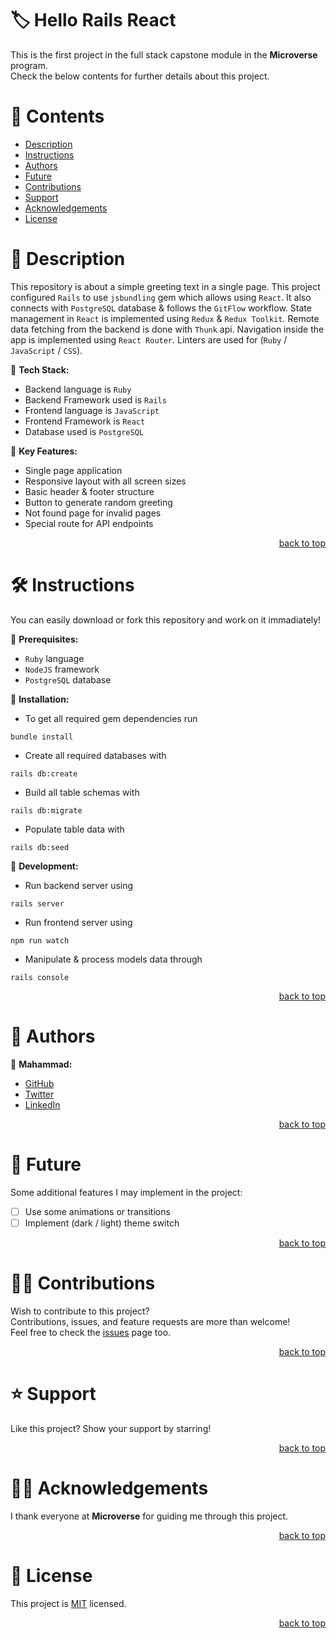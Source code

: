 <a name="title"></a>

<!-- TITLE -->

# 🏷️ Hello Rails React

This is the first project in the full stack capstone module in the **Microverse** program.
<br/>
Check the below contents for further details about this project.

<!-- CONTENTS -->

# 📗 Contents

- [Description](#description)
- [Instructions](#instructions)
- [Authors](#authors)
- [Future](#future)
- [Contributions](#contributions)
- [Support](#support)
- [Acknowledgements](#acknowledgements)
- [License](#license)

<!-- DESCRIPTION -->

<a name="description"></a>

# 📖 Description

This repository is about a simple greeting text in a single page.
This project configured `Rails` to use `jsbundling` gem which allows using `React`.
It also connects with `PostgreSQL` database & follows the `GitFlow` workflow.
State management in `React` is implemented using `Redux` & `Redux Toolkit`.
Remote data fetching from the backend is done with `Thunk` api.
Navigation inside the app is implemented using `React Router`.
Linters are used for (`Ruby` / `JavaScript` / `CSS`).


📌 **Tech Stack:**
- Backend language is `Ruby`
- Backend Framework used is `Rails`
- Frontend language is `JavaScript`
- Frontend Framework is `React`
- Database used is `PostgreSQL`

📌 **Key Features:**
- Single page application
- Responsive layout with all screen sizes
- Basic header & footer structure
- Button to generate random greeting
- Not found page for invalid pages
- Special route for API endpoints  

<p align="right"><a href="#title">back to top</a></p>

<!-- INSTRUCTIONS -->

<a name="instructions"></a>

# 🛠️ Instructions

You can easily download or fork this repository and work on it immadiately!

📌 **Prerequisites:**
- `Ruby` language
- `NodeJS` framework
- `PostgreSQL` database

📌 **Installation:**
- To get all required gem dependencies run
```
bundle install
```
- Create all required databases with
```
rails db:create
```
- Build all table schemas with
```
rails db:migrate
```
- Populate table data with
```
rails db:seed
```

📌 **Development:**
- Run backend server using
```
rails server
```
- Run frontend server using
```
npm run watch
```
- Manipulate & process models data through
```
rails console
```

<p align="right"><a href="#title">back to top</a></p>

<!-- AUTHORS -->

<a name="authors"></a>

# 👥 Authors

📌 **Mahammad:**
- [GitHub](https://github.com/mahammad-mostafa)
- [Twitter](https://twitter.com/mahammad_mostfa)
- [LinkedIn](https://linkedin.com/in/mahammad-mostafa)

<p align="right"><a href="#title">back to top</a></p>

<!-- FUTURE -->

<a name="future"></a>

# 🔭 Future

Some additional features I may implement in the project:
- [ ] Use some animations or transitions
- [ ] Implement (dark / light) theme switch

<p align="right"><a href="#title">back to top</a></p>

<!-- CONTRIBUTIONS -->

<a name="contributions"></a>

# 🤝🏻 Contributions

Wish to contribute to this project?
<br/>
Contributions, issues, and feature requests are more than welcome!
<br/>
Feel free to check the [issues](../../issues) page too.

<p align="right"><a href="#title">back to top</a></p>

<!-- SUPPORT -->

<a name="support"></a>

# ⭐️ Support

Like this project? Show your support by starring!

<p align="right"><a href="#title">back to top</a></p>

<!-- ACKNOWLEDGEMENTS -->

<a name="acknowledgements"></a>

# 🙏🏻 Acknowledgements

I thank everyone at **Microverse** for guiding me through this project.

<p align="right"><a href="#title">back to top</a></p>

<!-- LICENSE -->

<a name="license"></a>

# 📝 License

This project is [MIT](LICENSE.md) licensed.

<p align="right"><a href="#title">back to top</a></p>
